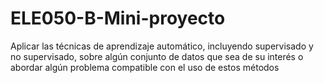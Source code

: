 # ELE050-B-Mini-proyecto
Aplicar las técnicas de aprendizaje automático, incluyendo supervisado y no supervisado, sobre algún conjunto de datos que sea de su interés o abordar algún problema compatible con el uso de estos métodos
